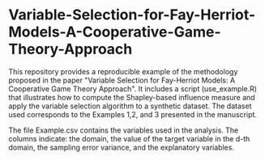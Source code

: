 # Variable-Selection-for-Fay-Herriot-Models-A-Cooperative-Game-Theory-Approach

This repository provides a reproducible example of the methodology proposed in the paper "Variable Selection for Fay-Herriot Models: A Cooperative Game Theory Approach". It includes a script (use_example.R) that illustrates how to compute the Shapley-based influence measure and apply the variable selection algorithm to a synthetic dataset. The dataset used corresponds to the Examples 1,2, and 3 presented in the manuscript.

The file Example.csv contains the variables used in the analysis. The columns indicate: the domain, the value of the target variable in the d-th domain, the sampling error variance, and the explanatory variables.
